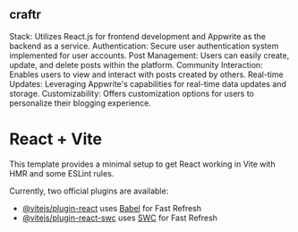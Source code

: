 ## craftr 
Stack: Utilizes React.js for frontend development and Appwrite as the backend as a service.
Authentication: Secure user authentication system implemented for user accounts.
Post Management: Users can easily create, update, and delete posts within the platform.
Community Interaction: Enables users to view and interact with posts created by others.
Real-time Updates: Leveraging Appwrite's capabilities for real-time data updates and storage.
Customizability: Offers customization options for users to personalize their blogging experience.


# React + Vite


This template provides a minimal setup to get React working in Vite with HMR and some ESLint rules.

Currently, two official plugins are available:

- [@vitejs/plugin-react](https://github.com/vitejs/vite-plugin-react/blob/main/packages/plugin-react/README.md) uses [Babel](https://babeljs.io/) for Fast Refresh
- [@vitejs/plugin-react-swc](https://github.com/vitejs/vite-plugin-react-swc) uses [SWC](https://swc.rs/) for Fast Refresh
